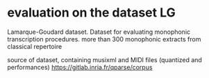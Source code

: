 # evaluation on the dataset LG
Lamarque-Goudard dataset.
Dataset for evaluating monophonic transcription procedures.
more than 300 monophonic extracts from classical repertoire

source of dataset, containing musixml and MIDI files (quantized and performances)
https://gitlab.inria.fr/qparse/corpus


